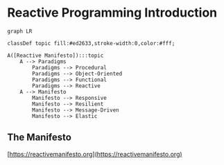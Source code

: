 # Reactive Programming Introduction

```mermaid
graph LR

classDef topic fill:#ed2633,stroke-width:0,color:#fff;

A([Reactive Manifesto]):::topic
    A --> Paradigms
        Paradigms --> Procedural
        Paradigms --> Object-Oriented
        Paradigms --> Functional
        Paradigms --> Reactive
    A --> Manifesto
        Manifesto --> Responsive
        Manifesto --> Resilient
        Manifesto --> Message-Driven
        Manifesto --> Elastic
```

## The Manifesto

[https://reactivemanifesto.org](https://reactivemanifesto.org)
